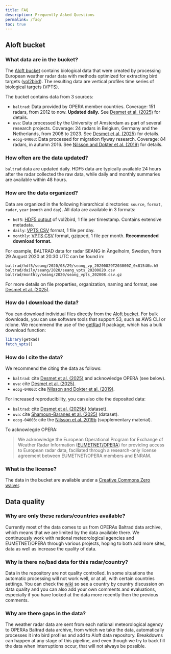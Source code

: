 ```yaml
---
title: FAQ
description: Frequently Asked Questions
permalink: /faq/
toc: true
---
```


<!-- References -->
[aloft_bucket]: /browse/
[baltrad_vpts]: https://doi.org/10.5281/zenodo.14711024
[data_paper]: https://doi.org/10.1038/s41597-025-04641-5
[getrad]: https://aloftdata.github.io/getRad/
[nilsson_revealing_2019]: https://doi.org/10.1111/ecog.04003
[nilsson_revealing_zenodo]: https://doi.org/10.5281/zenodo.1172801
[odim_bird_profile]: https://github.com/adokter/vol2bird/wiki/ODIM-bird-profile-format-specification
[opera]: http://eumetnet.eu/activities/observations-programme/current-activities/opera/
[uva_vpts]: https://doi.org/10.5281/zenodo.14711244
[vpts_csv]: /vpts-csv/

## Aloft bucket

### What data are in the bucket?

The [Aloft bucket][aloft_bucket] contains biological data that were created by processing European weather radar data with methods optimized for extracting bird targets ([vol2bird](https://github.com/adokter/vol2bird)). The resulting data are vertical profiles time series of biological targets (VPTS).

The bucket contains data from 3 sources:

- `baltrad`: Data provided by OPERA member countries. Coverage: 151 radars, from 2012 to now. **Updated daily.** See [Desmet et al. (2025)][data_paper] for details.
- `uva`: Data processed by the University of Amsterdam as part of several research projects. Coverage: 24 radars in Belgium, Germany and the Netherlands, from 2008 to 2023. See [Desmet et al. (2025)][data_paper] for details.
- `ecog-04003`: Data processed for migration flyway research. Coverage: 84 radars, in autumn 2016. See [Nilsson and Dokter et al. (2019)][nilsson_revealing_2019] for details.

### How often are the data updated?

`baltrad` data are updated daily. HDF5 data are typically available 24 hours after the radar collected the raw data, while daily and monthly summaries are available within 48 hours.

### How are the data organized?

Data are organized in the following hierarchical directories: `source`, `format`, `radar`, `year` (`month` and `day`). All data are available in 3 formats:

- `hdf5`: [HDF5 output][odim_bird_profile] of vol2bird, 1 file per timestamp. Contains extensive metadata.
- `daily`: [VPTS CSV][vpts_csv] format, 1 file per day.
- `monthly`: [VPTS CSV][vpts_csv] format, gzipped, 1 file per month. **Recommended download format.**

For example, BALTRAD data for radar SEANG in Ängelholm, Sweden, from 29 August 2020 at 20:30 UTC can be found in:

```
baltrad/hdf5/seang/2020/08/29/seang_vp_20200829T203000Z_0x81540b.h5
baltrad/daily/seang/2020/seang_vpts_20200820.csv
baltrad/monthly/seang/2020/seang_vpts_202008.csv.gz
```

For more details on file properties, organization, naming and format, see [Desmet et al. (2025)][data_paper].

### How do I download the data?

You can download individual files directly from the [Aloft bucket][aloft_bucket]. For bulk downloads, you can use software tools that support S3, such as AWS CLI or rclone. We recommend the use of the [getRad][getrad] R package, which has a bulk download function:

```R
library(getRad)
fetch_vpts()
```

### How do I cite the data?

We recommend the citing the data as follows:

- `baltrad`: cite [Desmet et al. (2025)][data_paper] and acknowledge OPERA (see below).
- `uva`: cite [Desmet et al. (2025)][data_paper].
- `ecog-04003`: cite [Nilsson and Dokter et al. (2019)][nilsson_revealing_2019].

For increased reproducibility, you can also cite the deposited data:

- `baltrad`: cite [Desmet et al. (2025b)][baltrad_vpts] (dataset).
- `uva`: cite [Shamoun-Baranes et al. (2025)][uva_vpts] (dataset).
- `ecog-04003`: cite the [Nilsson et al. 2019b][nilsson_revealing_zenodo] (supplementary material).

To acknowlegde OPERA:

> We acknowledge the European Operational Program for Exchange of Weather Radar Information ([EUMETNET/OPERA][opera]) for providing access to European radar data, faciliated through a research-only license agreement between EUMETNET/OPERA members and ENRAM.

### What is the license?

The data in the bucket are available under a [Creative Commons Zero waiver](https://creativecommons.org/publicdomain/zero/1.0/).

## Data quality

### Why are only these radars/countries available?

Currently most of the data comes to us from OPERAs Baltrad data archive, which means that we are limited by the data available there. We continuously work with national meteorological agencies and EUMETNET/OPERA through various projects, hoping to both add more sites, data as well as increase the quality of data.

### Why is there no/bad data for this radar/country?

Data in the repository are not quality controlled. In some situations the automatic processing will not work well, or at all, with certain countries settings. You can check the [wiki](https://github.com/aloftdata/data-repository/wiki) so see a country by country discussion on data quality and you can also add your own comments and evaluations, especially if you have looked at the data more recently then the previous comments.

### Why are there gaps in the data?

The weather radar data are sent from each national meteorological agency to OPERAs Baltrad data archive, from which we take the data, automatically processes it into bird profiles and add to Aloft data repository. Breakdowns can happen at any stage of this pipeline, and even though we try to back fill the data when interruptions occur, that will not always be possible.

<!-- ### What variables are reliable? -->

<!-- ## CROW -->
